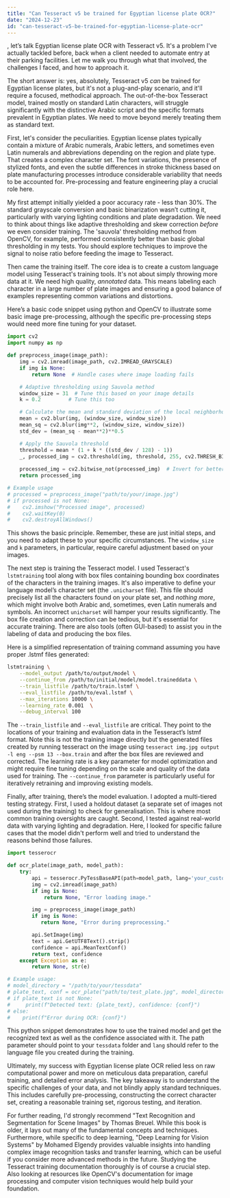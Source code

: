 ```yaml
---
title: "Can Tesseract v5 be trained for Egyptian license plate OCR?"
date: "2024-12-23"
id: "can-tesseract-v5-be-trained-for-egyptian-license-plate-ocr"
---
```


, let’s talk Egyptian license plate OCR with Tesseract v5. It's a problem I've actually tackled before, back when a client needed to automate entry at their parking facilities. Let me walk you through what that involved, the challenges I faced, and how to approach it.

The short answer is: yes, absolutely, Tesseract v5 *can* be trained for Egyptian license plates, but it's not a plug-and-play scenario, and it'll require a focused, methodical approach. The out-of-the-box Tesseract model, trained mostly on standard Latin characters, will struggle significantly with the distinctive Arabic script and the specific formats prevalent in Egyptian plates. We need to move beyond merely treating them as standard text.

First, let's consider the peculiarities. Egyptian license plates typically contain a mixture of Arabic numerals, Arabic letters, and sometimes even Latin numerals and abbreviations depending on the region and plate type. That creates a complex character set. The font variations, the presence of stylized fonts, and even the subtle differences in stroke thickness based on plate manufacturing processes introduce considerable variability that needs to be accounted for. Pre-processing and feature engineering play a crucial role here.

My first attempt initially yielded a poor accuracy rate - less than 30%. The standard grayscale conversion and basic binarization wasn’t cutting it, particularly with varying lighting conditions and plate degradation. We need to think about things like adaptive thresholding and skew correction *before* we even consider training. The 'sauvola' thresholding method from OpenCV, for example, performed consistently better than basic global thresholding in my tests. You should explore techniques to improve the signal to noise ratio before feeding the image to Tesseract.

Then came the training itself. The core idea is to create a custom language model using Tesseract's training tools. It's not about simply throwing more data at it. We need high quality, *annotated* data. This means labeling each character in a large number of plate images and ensuring a good balance of examples representing common variations and distortions.

Here’s a basic code snippet using python and OpenCV to illustrate some basic image pre-processing, although the specific pre-processing steps would need more fine tuning for your dataset.

```python
import cv2
import numpy as np

def preprocess_image(image_path):
    img = cv2.imread(image_path, cv2.IMREAD_GRAYSCALE)
    if img is None:
        return None  # Handle cases where image loading fails

    # Adaptive thresholding using Sauvola method
    window_size = 31  # Tune this based on your image details
    k = 0.2         # Tune this too

    # Calculate the mean and standard deviation of the local neighborhood
    mean = cv2.blur(img, (window_size, window_size))
    mean_sq = cv2.blur(img**2, (window_size, window_size))
    std_dev = (mean_sq - mean**2)**0.5

    # Apply the Sauvola threshold
    threshold = mean * (1 + k * ((std_dev / 128) - 1))
    _, processed_img = cv2.threshold(img, threshold, 255, cv2.THRESH_BINARY)
    
    processed_img = cv2.bitwise_not(processed_img)  # Invert for better Tesseract input
    return processed_img

# Example usage
# processed = preprocess_image("path/to/your/image.jpg")
# if processed is not None:
#    cv2.imshow("Processed image", processed)
#    cv2.waitKey(0)
#    cv2.destroyAllWindows()
```

This shows the basic principle. Remember, these are just initial steps, and you need to adapt these to your specific circumstances. The `window_size` and `k` parameters, in particular, require careful adjustment based on your images.

The next step is training the Tesseract model. I used Tesseract's `lstmtraining` tool along with box files containing bounding box coordinates of the characters in the training images. It's also imperative to define your language model’s character set (the `.unicharset` file). This file should precisely list all the characters found on your plate set, and *nothing more*, which might involve both Arabic and, sometimes, even Latin numerals and symbols. An incorrect `unicharset` will hamper your results significantly. The box file creation and correction can be tedious, but it's essential for accurate training. There are also tools (often GUI-based) to assist you in the labeling of data and producing the box files.

Here is a simplified representation of training command assuming you have proper .lstmf files generated:

```bash
lstmtraining \
    --model_output /path/to/output/model \
    --continue_from /path/to/initial/model/model.traineddata \
    --train_listfile /path/to/train.lstmf \
    --eval_listfile /path/to/eval.lstmf \
    --max_iterations 10000 \
    --learning_rate 0.001  \
    --debug_interval 100

```

The `--train_listfile` and `--eval_listfile` are critical. They point to the locations of your training and evaluation data in the Tesseract’s lstmf format. Note this is not the training image directly but the generated files created by running tesseract on the image using `tesseract img.jpg output -l eng --psm 13 --box.train` and after the box files are reviewed and corrected. The learning rate is a key parameter for model optimization and might require fine tuning depending on the scale and quality of the data used for training. The `--continue_from` parameter is particularly useful for iteratively retraining and improving existing models.

Finally, after training, there’s the model evaluation. I adopted a multi-tiered testing strategy. First, I used a holdout dataset (a separate set of images not used during the training) to check for generalisation. This is where most common training oversights are caught. Second, I tested against real-world data with varying lighting and degradation. Here, I looked for specific failure cases that the model didn't perform well and tried to understand the reasons behind those failures.

```python
import tesserocr

def ocr_plate(image_path, model_path):
    try:
        api = tesserocr.PyTessBaseAPI(path=model_path, lang='your_custom_language')
        img = cv2.imread(image_path)
        if img is None:
            return None, "Error loading image."

        img = preprocess_image(image_path)
        if img is None:
           return None, "Error during preprocessing."

        api.SetImage(img)
        text = api.GetUTF8Text().strip()
        confidence = api.MeanTextConf()
        return text, confidence
    except Exception as e:
        return None, str(e)

# Example usage:
# model_directory = "/path/to/your/tessdata"
# plate_text, conf = ocr_plate("path/to/test_plate.jpg", model_directory)
# if plate_text is not None:
#     print(f"Detected text: {plate_text}, confidence: {conf}")
# else:
#    print(f"Error during OCR: {conf}")

```

This python snippet demonstrates how to use the trained model and get the recognized text as well as the confidence associated with it. The path parameter should point to your `tessdata` folder and `lang` should refer to the language file you created during the training.

Ultimately, my success with Egyptian license plate OCR relied less on raw computational power and more on meticulous data preparation, careful training, and detailed error analysis. The key takeaway is to understand the specific challenges of your data, and not blindly apply standard techniques. This includes carefully pre-processing, constructing the correct character set, creating a reasonable training set, rigorous testing, and iteration.

For further reading, I'd strongly recommend "Text Recognition and Segmentation for Scene Images" by Thomas Breuel. While this book is older, it lays out many of the fundamental concepts and techniques. Furthermore, while specific to deep learning, "Deep Learning for Vision Systems" by Mohamed Elgendy provides valuable insights into handling complex image recognition tasks and transfer learning, which can be useful if you consider more advanced methods in the future. Studying the Tesseract training documentation thoroughly is of course a crucial step. Also looking at resources like OpenCV's documentation for image processing and computer vision techniques would help build your foundation.
